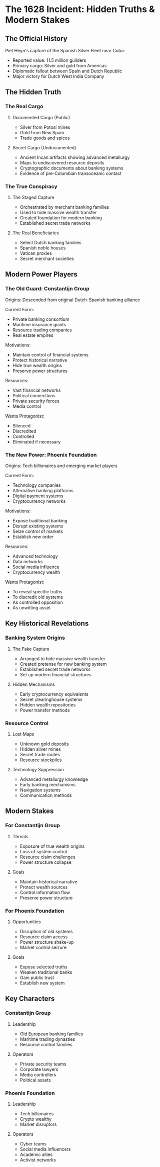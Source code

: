# The 1628 Incident: Hidden Truths & Modern Stakes

## The Official History
Piet Heyn's capture of the Spanish Silver Fleet near Cuba:
- Reported value: 11.5 million guilders
- Primary cargo: Silver and gold from Americas
- Diplomatic fallout between Spain and Dutch Republic
- Major victory for Dutch West India Company

## The Hidden Truth

### The Real Cargo
1. Documented Cargo (Public)
   - Silver from Potosí mines
   - Gold from New Spain
   - Trade goods and spices

2. Secret Cargo (Undocumented)
   - Ancient Incan artifacts showing advanced metallurgy
   - Maps to undiscovered resource deposits
   - Cryptographic documents about banking systems
   - Evidence of pre-Columbian transoceanic contact

### The True Conspiracy
1. The Staged Capture
   - Orchestrated by merchant banking families
   - Used to hide massive wealth transfer
   - Created foundation for modern banking
   - Established secret trade networks

2. The Real Beneficiaries
   - Select Dutch banking families
   - Spanish noble houses
   - Vatican proxies
   - Secret merchant societies

## Modern Power Players

### The Old Guard: Constantijn Group
Origins: Descended from original Dutch-Spanish banking alliance

Current Form:
- Private banking consortium
- Maritime insurance giants
- Resource trading companies
- Real estate empires

Motivations:
- Maintain control of financial systems
- Protect historical narrative
- Hide true wealth origins
- Preserve power structures

Resources:
- Vast financial networks
- Political connections
- Private security forces
- Media control

Wants Protagonist:
- Silenced
- Discredited
- Controlled
- Eliminated if necessary

### The New Power: Phoenix Foundation
Origins: Tech billionaires and emerging market players

Current Form:
- Technology companies
- Alternative banking platforms
- Digital payment systems
- Cryptocurrency networks

Motivations:
- Expose traditional banking
- Disrupt existing systems
- Seize control of markets
- Establish new order

Resources:
- Advanced technology
- Data networks
- Social media influence
- Cryptocurrency wealth

Wants Protagonist:
- To reveal specific truths
- To discredit old systems
- As controlled opposition
- As unwitting asset

## Key Historical Revelations

### Banking System Origins
1. The Fake Capture
   - Arranged to hide massive wealth transfer
   - Created pretense for new banking system
   - Established secret trade networks
   - Set up modern financial structures

2. Hidden Mechanisms
   - Early cryptocurrency equivalents
   - Secret clearinghouse systems
   - Hidden wealth repositories
   - Power transfer methods

### Resource Control
1. Lost Maps
   - Unknown gold deposits
   - Hidden silver mines
   - Secret trade routes
   - Resource stockpiles

2. Technology Suppression
   - Advanced metallurgy knowledge
   - Early banking mechanisms
   - Navigation systems
   - Communication methods

## Modern Stakes

### For Constantijn Group
1. Threats
   - Exposure of true wealth origins
   - Loss of system control
   - Resource claim challenges
   - Power structure collapse

2. Goals
   - Maintain historical narrative
   - Protect wealth sources
   - Control information flow
   - Preserve power structure

### For Phoenix Foundation
1. Opportunities
   - Disruption of old systems
   - Resource claim access
   - Power structure shake-up
   - Market control seizure

2. Goals
   - Expose selected truths
   - Weaken traditional banks
   - Gain public trust
   - Establish new system

## Key Characters

### Constantijn Group
1. Leadership
   - Old European banking families
   - Maritime trading dynasties
   - Resource control families

2. Operators
   - Private security teams
   - Corporate lawyers
   - Media controllers
   - Political assets

### Phoenix Foundation
1. Leadership
   - Tech billionaires
   - Crypto wealthy
   - Market disruptors

2. Operators
   - Cyber teams
   - Social media influencers
   - Academic allies
   - Activist networks